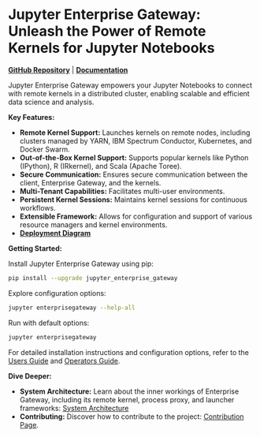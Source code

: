 # Jupyter Enterprise Gateway: Unleash the Power of Remote Kernels for Jupyter Notebooks

**[GitHub Repository](https://github.com/jupyter-server/enterprise_gateway)** | **[Documentation](https://jupyter-enterprise-gateway.readthedocs.io/en/latest/)**

Jupyter Enterprise Gateway empowers your Jupyter Notebooks to connect with remote kernels in a distributed cluster, enabling scalable and efficient data science and analysis.

**Key Features:**

*   **Remote Kernel Support:** Launches kernels on remote nodes, including clusters managed by YARN, IBM Spectrum Conductor, Kubernetes, and Docker Swarm.
*   **Out-of-the-Box Kernel Support:** Supports popular kernels like Python (IPython), R (IRkernel), and Scala (Apache Toree).
*   **Secure Communication:** Ensures secure communication between the client, Enterprise Gateway, and the kernels.
*   **Multi-Tenant Capabilities:** Facilitates multi-user environments.
*   **Persistent Kernel Sessions:** Maintains kernel sessions for continuous workflows.
*   **Extensible Framework:** Allows for configuration and support of various resource managers and kernel environments.
*   **[Deployment Diagram](https://github.com/jupyter-server/enterprise_gateway/blob/main/docs/source/images/deployment.png?raw=true)**

**Getting Started:**

Install Jupyter Enterprise Gateway using pip:

```bash
pip install --upgrade jupyter_enterprise_gateway
```

Explore configuration options:

```bash
jupyter enterprisegateway --help-all
```

Run with default options:

```bash
jupyter enterprisegateway
```

For detailed installation instructions and configuration options, refer to the [Users Guide](https://jupyter-enterprise-gateway.readthedocs.io/en/latest/users/index.html) and [Operators Guide](https://jupyter-enterprise-gateway.readthedocs.io/en/latest/operators/index.html#configuring-enterprise-gateway).

**Dive Deeper:**

*   **System Architecture:** Learn about the inner workings of Enterprise Gateway, including its remote kernel, process proxy, and launcher frameworks: [System Architecture](https://jupyter-enterprise-gateway.readthedocs.io/en/latest/contributors/system-architecture.html)
*   **Contributing:** Discover how to contribute to the project: [Contribution Page](https://jupyter-enterprise-gateway.readthedocs.io/en/latest/contributors/contrib.html).